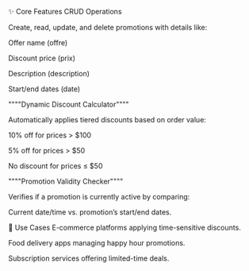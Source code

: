 ✨ Core Features
CRUD Operations

Create, read, update, and delete promotions with details like:

Offer name (offre)

Discount price (prix)

Description (description)

Start/end dates (date)

""""Dynamic Discount Calculator""""

Automatically applies tiered discounts based on order value:

10% off for prices > $100

5% off for prices > $50

No discount for prices ≤ $50

""""Promotion Validity Checker""""

Verifies if a promotion is currently active by comparing:

Current date/time vs. promotion’s start/end dates.

🎯 Use Cases
E-commerce platforms applying time-sensitive discounts.

Food delivery apps managing happy hour promotions.

Subscription services offering limited-time deals.
